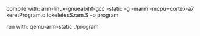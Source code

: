 compile with:
arm-linux-gnueabihf-gcc -static -g -marm -mcpu=cortex-a7 keretProgram.c tokeletesSzam.S -o program

run with:
qemu-arm-static ./program
